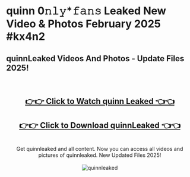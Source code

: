 # quinn 0𝚗𝚕𝚢*𝚏𝚊𝚗𝚜 Leaked New Video & Photos February 2025 #kx4n2

<h2>quinnLeaked Videos And Photos - Update Files 2025!</h2>
<br>
<div align="center">
<h2><a href="https://mediaupload.pro?title=quinn&ref=11F" rel="nofollow">👉👉 Click to Watch quinn Leaked 👈👈</a></h2>
<h2><a href="https://mediaupload.pro?title=quinn&ref=11F" rel="nofollow">👉👉 Click to Download quinnLeaked 👈👈</a></h2>
<br>
Get quinnleaked and all content. Now you can access all videos and pictures of quinnleaked. New Updated Files 2025!
<br>
<br>
<a href="https://mediaupload.pro?title=quinn&ref=11F" rel="nofollow" data-target="animated-image.originalLink"><img src="https://i.ibb.co/Gkj2r4b/banner.png" alt="quinnleaked" style="max-width: 100%; display: inline-block;" data-target="animated-image.originalImage"></a>
</div>
<br>

